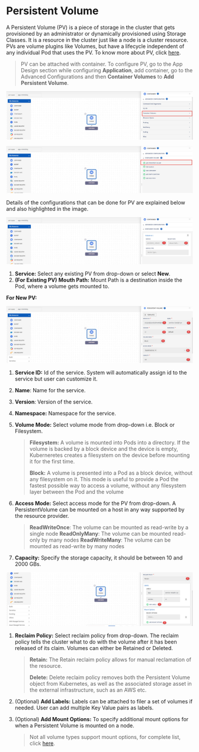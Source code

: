 # Persistent Volume

A Persistent Volume (PV) is a piece of storage in the cluster that gets provisioned by an administrator or dynamically provisioned using Storage Classes. It is a resource in the cluster just like a node is a cluster resource. PVs are volume plugins like Volumes, but have a lifecycle independent of any individual Pod that uses the PV. To know more about PV, click [here](https://kubernetes.io/docs/concepts/storage/persistent-volumes/).

> PV can be attached with container. To configure PV, go to the App Design section while configuring **Application**, add container, go to the Advanced Configurations and then **Container Volumes** to **Add Persistent Volume**.

![1](imgs/1.jpg)

![2](imgs/2.jpg)

Details of the configurations that can be done for PV are explained below and also highlighted in the image.

![3](imgs/3.jpg)

1. **Service:** Select any existing PV from drop-down or select **New**. 
2. **(For Existing PV)** **Mouth Path:** Mount Path is a destination inside the Pod, where a volume gets mounted to.

**For New PV:**

![4](imgs/4.jpg)

1. **Service ID:** Id of the service. System will automatically assign id to the service but user can customize it.

2. **Name**: Name for the service.

3. **Version**: Version of the service.

4. **Namespace:** Namespace for the service.

5. **Volume Mode:** Select volume mode from drop-down i.e. Block or Filesystem.

   > **Filesystem:** A volume is mounted into Pods into a directory. If the volume is backed by a block device and the device is empty, Kuberneretes creates a filesystem on the device before mounting it for the first time.
   >
   > **Block:** A volume is presented into a Pod as a block device, without any filesystem on it. This mode is useful to provide a Pod the fastest possible way to access a volume, without any filesystem layer between the Pod and the volume

6. **Access Mode:** Select access mode for the PV from drop-down. A PersistentVolume can be mounted on a host in any way supported by the resource provider.

   > **ReadWriteOnce**: The volume can be mounted as read-write by a single node
   > **ReadOnlyMany**: The volume can be mounted read-only by many nodes
   > **ReadWriteMany**: The volume can be mounted as read-write by many nodes

7. **Capacity:** Specify the storage capacity, it should be between 10 and 2000 GBs. 

![5](imgs/5.jpg)

1. **Reclaim Policy:** Select reclaim policy from drop-down. The reclaim policy tells the cluster what to do with the volume after it has been released of its claim. Volumes can either be Retained or Deleted.

   > **Retain:** The Retain reclaim policy allows for manual reclamation of the resource. 
   >
   > **Delete:** Delete reclaim policy removes both the Persistent Volume object from Kubernetes, as well as the associated storage asset in the external infrastructure, such as an AWS etc. 

2. (Optional) **Add Labels:** Labels can be attached to filer a set of volumes if needed. User can add multiple Key Value pairs as labels. 

3. (Optional) **Add Mount Options:** To specify additional mount options for when a Persistent Volume is mounted on a node.

   > Not all volume types support mount options, for complete list, click [here](https://kubernetes.io/docs/concepts/storage/persistent-volumes/#mount-options).